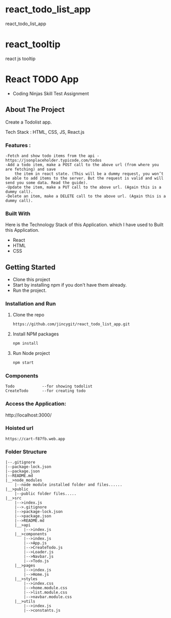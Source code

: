 # react_todo_list_app
react_todo_list_app
# react_tooltip

react js tooltip
# React TODO App

-  Coding Ninjas Skill Test Assignment

## About The Project

Create a Todolist app.


Tech Stack : HTML, CSS, JS, React.js

### Features :

    -Fetch and show todo items from the api - https://jsonplaceholder.typicode.com/todos
    -Add a todo item, make a POST call to the above url (from where you are fetching) and save  
        the item in react state. (This will be a dummy request, you won’t be able to add items to the server. But the request is valid and will send you some data. Read the guide).
    -Update the item, make a PUT call to the above url. (Again this is a dummy call).
    -Delete an item, make a DELETE call to the above url. (Again this is a dummy call).

### Built With

Here is the Technology Stack of this Application. which I have used to Built this Application.

-  React
-  HTML
-  CSS

<!-- GETTING STARTED -->

## Getting Started

-  Clone this project
-  Start by installing npm if you don't have them already.
-  Run the project.


### Installation and Run

1. Clone the repo
   ```sh
   https://github.com/jincygit/react_todo_list_app.git
   ```

2. Install NPM packages
   ```sh
   npm install
   ```
4. Run Node project
   ```sh
   npm start
   ```
### Components
    Todo            --for showing todolist
    CreateTodo      --for creating todo
### Access the Application:
   http://localhost:3000/

### Hoisted url
    https://cart-f87fb.web.app      

### Folder Structure
    |--.gitignore
    |--package-lock.json
    |--package.json
    |--README.md
    |__>node_modules
        |--node module installed folder and files......
    |__>public
        |--public folder files.....
    |__>src
        |-->index.js
        |-->.gitignore
        |-->package-lock.json
        |-->package.json
        |-->README.md
        |__>api
            |-->index.js
        |__>components
            |-->index.js
            |-->App.js
            |-->CreateTodo.js
            |-->Loader.js
            |-->Navbar.js
            |-->Todo.js
        |__>pages
            |-->index.js
            |-->Home.js
        |__>styles
            |-->index.css
            |-->home.module.css
            |-->list.module.css
            |-->navbar.module.css
        |__>utils
            |-->index.js
            |-->constants.js
        



